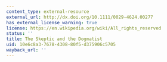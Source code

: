 ```yaml
---
content_type: external-resource
external_url: http://dx.doi.org/10.1111/0029-4624.00277
has_external_license_warning: true
license: https://en.wikipedia.org/wiki/All_rights_reserved
status: ''
title: The Skeptic and the Dogmatist
uid: 10e6c8a3-7678-4308-80f5-d375906c5705
wayback_url: ''
---
```

